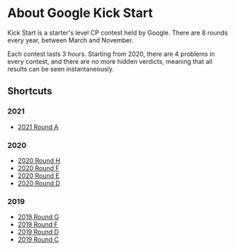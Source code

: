 # About Google Kick Start

Kick Start is a starter's level CP contest held by Google. There are 8 rounds every year, between March and November.

Each contest lasts 3 hours. Starting from 2020, there are 4 problems in every contest, and there are no more hidden verdicts, meaning that all results can be seen instantaneously.

## Shortcuts

### 2021

- [2021 Round A](./2021A/)

### 2020

- [2020 Round H](./2020H/)
- [2020 Round F](./2020F/)
- [2020 Round E](./2020E/)
- [2020 Round D](./2020D/)

### 2019

- [2019 Round G](./2019G/)
- [2019 Round F](./2019F/)
- [2019 Round D](./2019D/)
- [2019 Round C](./2019C/)


<Utterances />
